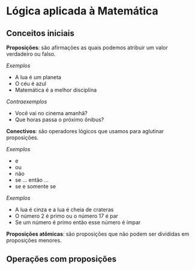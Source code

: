 # Lógica aplicada à Matemática

## Conceitos iniciais

**Proposições**: são afirmações as quais podemos atribuir um valor verdadeiro ou falso. 

_Exemplos_
- A lua é um planeta
- O céu é azul
- Matemática é a melhor disciplina

_Contraexemplos_
- Você vai no cinema amanhã?
- Que horas passa o próximo ônibus? 


**Conectivos**: são operadores lógicos que usamos para aglutinar proposições.

_Exemplos_
- e
- ou
- não
- se ... então ...
- se e somente se

_Exemplos_
- A lua é cinza e a lua é cheia de crateras
- O número 2 é primo ou o número 17 é par
- Se um número é primo então esse número é ímpar

**Proposições atômicas**: são proposições que não podem ser divididas em proposições menores. 

## Operações com proposições